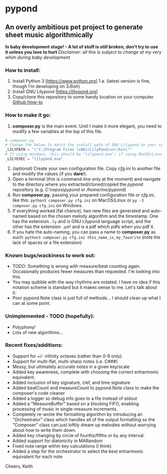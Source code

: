 # pypond
## An overly ambitious pet project to generate sheet music algorithmically

**In baby development stage! - A lot of stuff is still broken; don't try to use it unless you love to hurt**
_Disclaimer: all this is subject to change at my very whim during baby development_

### How to install:
1. Install Python 3 [https://www.python.org]
  1.a. (latest version is fine, though I'm developing on 3.6ish)
2. Install GNU Lilypond [https://lilypond.org]
3. Copy/clone this repository to some handy location on your computer.
   [Github How-to](https://help.github.com/en/github/creating-cloning-and-archiving-repositories/cloning-a-repository)

### How to make it go:
1. **composer.py** is the main event.  Until I make it more elegant, you need to modify a few variables
   at the top of this file.
```python
# composer.py
# Change the below to match the install path of GNU Lilypond on your system
_LILYPATH = "\"C:/Program Files (x86)/LilyPond/usr/bin\""
# If using Windows, this should be "lilypond.exe"; if using MacOS/Linux, it should simply be "lilypond"
_LILYEXEC = "lilypond.exe"
```
2. _(optional)_ Create your own configuration file.  Copy _cfg.ini_ to another file and modify the values
   (if you **dare**!).
3. Open a terminal (this is command-line only at the moment) and navigate to the directory where you
   extracted/cloned/copied the _pypond_ repository (e.g. _C:\repos\pypond_ or _/home/me/pypond_)
4. Run **composer.py**, passing your prepared configuration file or _cfg.ini_, like this:
`python3 composer.py cfg.ini` on MacOS/Linux or `py -3 composer.py cfg.ini` on Windows.
5. If everything worked (fat chance), two new files are generated and auto-named based on the chosen
   melody algorithm and the timestamp.  One has the extension `.ly` and is GNU Lilypond language script,
   and the other has the extension `.pdf` and is a pdf which pdfs when you pdf it.
6. If you hate the auto-naming, you can pass a name to **composer.py** as such:
   `python3 composer.py cfg.ini this_name_is_my_favorite` (note the lack of spaces or a file extension)

### Known bugs/wackiness to work out:

- TODO: Something is wrong with measure/beat counting again.  Occasionally produces fewer measures than
  requested.  I'm looking into this.
- You may quibble with the way rhythms are notated.  I have no idea if this notation scheme is standard
  but it makes sense to me.  Let's talk about it.
- Poor pypond.Note class is just full of methods... I should clean up what I can at some point.

### Unimplemented - TODO (hopefully):

- Polyphony!
- Lots of new algorithms...

### Recent fixes/additions:

- Support for +/- infinity octaves (rather than 0-9 only).
- Support for multi-flat, multi-sharp notes (i.e. C###)
- Messy, but ultimately accurate notes in a given key/scale
- Added key awareness, complete with choosing the correct enharmonic equivalent.
- Added inclusion of key signature, clef, and time signature
- Added beatCount and measureCount to pypond.Note class to make the composer's code cleaner
- Added a logger so debug info goes to a file instead of stdout
- Added a "MeasureBuffer" based on a blocking FIFO, enabling processing of music in single-measure
  increments.
- Completely re-wrote the formatting algorithm by introducing an "Orchestrator" class which handles
  all of the output formatting so the "Composer" class can just loftily dream up melodies without
  worrying about how to write them down.
- Added key changing by circle of fourths/fifths or by any interval.
- Added support for diatonicity in MARandom
- Fixed note range within key calculations (I think)
- Added a step for the orchestrator to select the best enharmonic equivalent for each note

Cheers,
Keith
